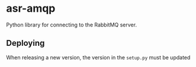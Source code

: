 # asr-amqp

Python library for connecting to the RabbitMQ server.

## Deploying
When releasing a new version, the version in the `setup.py` must be updated

